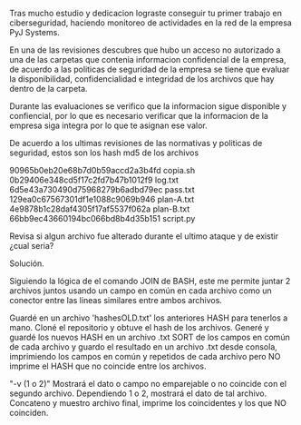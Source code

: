 Tras mucho estudio y dedicacion lograste conseguir tu primer trabajo en ciberseguridad, haciendo monitoreo de actividades en la red de la empresa PyJ Systems. 

En una de las revisiones descubres que hubo un acceso no autorizado a una de las carpetas que contenia informacion confidencial de la empresa, de acuerdo a las politicas de seguridad de la empresa se tiene que evaluar la disponibilidad, confidencialidad e integridad de los archivos que hay dentro de la carpeta. 

Durante las evaluaciones se verifico que la informacion sigue disponible y confiencial, por lo que es necesario verificar que la informacion de la empresa siga integra por lo que te asignan ese valor. 

De acuerdo a los ultimas revisiones de las normativas y politicas de seguridad, estos son los hash md5 de los archivos 

90965b0eb20e68b7d0b59accd2a3b4fd  copia.sh
0b29406e348cd5f17c2fd7b47b1012f9  log.txt
6d5e43a730490d75968279b6adbd79ec  pass.txt
129ea0c67567301df1e1088c9069b946  plan-A.txt
4e9878b1c28daf4305f17af5537f062a  plan-B.txt
66bb9ec43660194bc066bd8b4d35b151  script.py

Revisa si algun archivo fue alterado durante el ultimo ataque y de existir ¿cual seria?


Solución.

Siguiendo la lógica de el comando JOIN de BASH, este me permite juntar 2 archivos juntos usando un campo en común en cada archivo como un conector entre las lineas similares entre ambos archivos.

Guardé en un archivo 'hashesOLD.txt' los anteriores HASH para tenerlos a mano. Cloné el repositorio y obtuve el hash de los archivos.
Generé y guardé los nuevos HASH en un archivo .txt 
SORT de los campos en común de cada archivo y guardo el resultado en un archivo .txt desde consola, imprimiendo los campos en común y repetidos de cada archivo pero NO imprime el HASH que no coincide entre los archivos.

"-v (1 o 2)" Mostrará el dato o campo no emparejable o no coincide con el segundo archivo. Dependiendo 1 o 2, mostrará el dato de tal archivo.
Concateno y muestro archivo final, imprime los coincidentes y los que NO coinciden.
